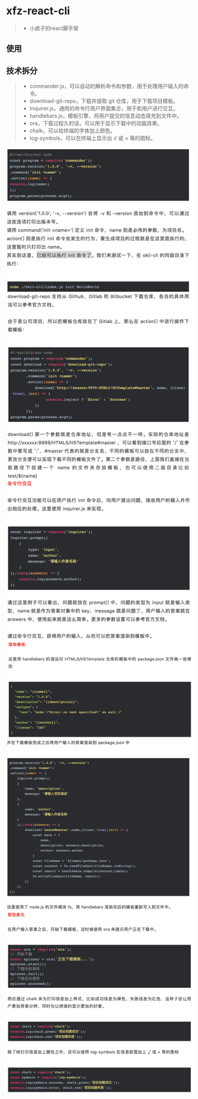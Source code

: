 # xfz-react-cli
> - 小疯子的react脚手架

## 使用

## 技术拆分
> - commander.js，可以自动的解析命令和参数，用于处理用户输入的命令。
> - download-git-repo，下载并提取 git 仓库，用于下载项目模板。
> - Inquirer.js，通用的命令行用户界面集合，用于和用户进行交互。
> - handlebars.js，模板引擎，将用户提交的信息动态填充到文件中。
> - ora，下载过程久的话，可以用于显示下载中的动画效果。
> - chalk，可以给终端的字体加上颜色。
> - log-symbols，可以在终端上显示出 √ 或 × 等的图标。

![](readImg/1.png)
![](readImg/2.png)
![](readImg/3.png)
![](readImg/4.1.png)
![](readImg/4.2.png)
![](readImg/5.png)
